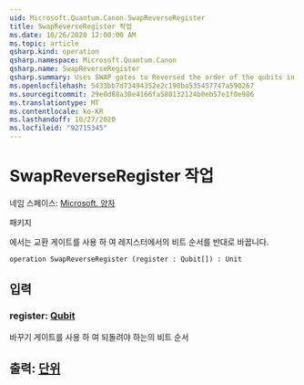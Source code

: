 ```yaml
---
uid: Microsoft.Quantum.Canon.SwapReverseRegister
title: SwapReverseRegister 작업
ms.date: 10/26/2020 12:00:00 AM
ms.topic: article
qsharp.kind: operation
qsharp.namespace: Microsoft.Quantum.Canon
qsharp.name: SwapReverseRegister
qsharp.summary: Uses SWAP gates to Reversed the order of the qubits in a register.
ms.openlocfilehash: 5433bb7d73494352e2c190ba535457747a590267
ms.sourcegitcommit: 29e0d88a30e4166fa580132124b0eb57e1f0e986
ms.translationtype: MT
ms.contentlocale: ko-KR
ms.lasthandoff: 10/27/2020
ms.locfileid: "92715345"
---
```

# <a name="swapreverseregister-operation"></a>SwapReverseRegister 작업

네임 스페이스: [Microsoft. 양자](xref:Microsoft.Quantum.Canon)

패키지 [](https://nuget.org/packages/)


에서는 교환 게이트를 사용 하 여 레지스터에서의 비트 순서를 반대로 바꿉니다.

```qsharp
operation SwapReverseRegister (register : Qubit[]) : Unit
```


## <a name="input"></a>입력

### <a name="register--qubit"></a>register: [Qubit](xref:microsoft.quantum.lang-ref.qubit)

바꾸기 게이트를 사용 하 여 되돌려야 하는의 비트 순서



## <a name="output--unit"></a>출력: [단위](xref:microsoft.quantum.lang-ref.unit)

